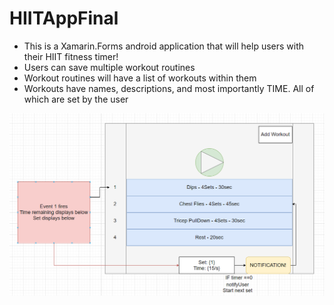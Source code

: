 # HIITAppFinal

- This is a Xamarin.Forms android application that will help users with their HIIT fitness timer!
- Users can save multiple workout routines
- Workout routines will have a list of workouts within them
- Workouts have names, descriptions, and most importantly TIME. All of which are set by the user

![Image](HIIT.PNG)

